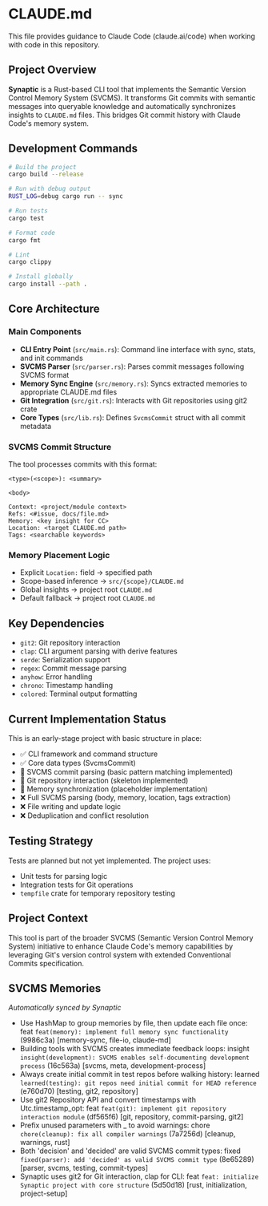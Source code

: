 # CLAUDE.md

This file provides guidance to Claude Code (claude.ai/code) when working with code in this repository.

## Project Overview

**Synaptic** is a Rust-based CLI tool that implements the Semantic Version Control Memory System (SVCMS). It transforms Git commits with semantic messages into queryable knowledge and automatically synchronizes insights to `CLAUDE.md` files. This bridges Git commit history with Claude Code's memory system.

## Development Commands

```bash
# Build the project
cargo build --release

# Run with debug output
RUST_LOG=debug cargo run -- sync

# Run tests
cargo test

# Format code
cargo fmt

# Lint
cargo clippy

# Install globally
cargo install --path .
```

## Core Architecture

### Main Components

- **CLI Entry Point** (`src/main.rs`): Command line interface with sync, stats, and init commands
- **SVCMS Parser** (`src/parser.rs`): Parses commit messages following SVCMS format
- **Memory Sync Engine** (`src/memory.rs`): Syncs extracted memories to appropriate CLAUDE.md files
- **Git Integration** (`src/git.rs`): Interacts with Git repositories using git2 crate
- **Core Types** (`src/lib.rs`): Defines `SvcmsCommit` struct with all commit metadata

### SVCMS Commit Structure

The tool processes commits with this format:
```
<type>(<scope>): <summary>

<body>

Context: <project/module context>
Refs: <#issue, docs/file.md>
Memory: <key insight for CC>
Location: <target CLAUDE.md path>
Tags: <searchable keywords>
```

### Memory Placement Logic

- Explicit `Location:` field → specified path
- Scope-based inference → `src/{scope}/CLAUDE.md`
- Global insights → project root `CLAUDE.md`
- Default fallback → project root `CLAUDE.md`

## Key Dependencies

- `git2`: Git repository interaction
- `clap`: CLI argument parsing with derive features
- `serde`: Serialization support
- `regex`: Commit message parsing
- `anyhow`: Error handling
- `chrono`: Timestamp handling
- `colored`: Terminal output formatting

## Current Implementation Status

This is an early-stage project with basic structure in place:
- ✅ CLI framework and command structure
- ✅ Core data types (SvcmsCommit)
- 🚧 SVCMS commit parsing (basic pattern matching implemented)
- 🚧 Git repository interaction (skeleton implemented)
- 🚧 Memory synchronization (placeholder implementation)
- ❌ Full SVCMS parsing (body, memory, location, tags extraction)
- ❌ File writing and update logic
- ❌ Deduplication and conflict resolution

## Testing Strategy

Tests are planned but not yet implemented. The project uses:
- Unit tests for parsing logic
- Integration tests for Git operations
- `tempfile` crate for temporary repository testing

## Project Context

This tool is part of the broader SVCMS (Semantic Version Control Memory System) initiative to enhance Claude Code's memory capabilities by leveraging Git's version control system with extended Conventional Commits specification.

## SVCMS Memories

*Automatically synced by Synaptic*

- Use HashMap to group memories by file, then update each file once: feat `feat(memory): implement full memory sync functionality` (9986c3a) [memory-sync, file-io, claude-md]
- Building tools with SVCMS creates immediate feedback loops: insight `insight(development): SVCMS enables self-documenting development process` (16c563a) [svcms, meta, development-process]
- Always create initial commit in test repos before walking history: learned `learned(testing): git repos need initial commit for HEAD reference` (e760d70) [testing, git2, repository]
- Use git2 Repository API and convert timestamps with Utc.timestamp_opt: feat `feat(git): implement git repository interaction module` (df565f6) [git, repository, commit-parsing, git2]
- Prefix unused parameters with _ to avoid warnings: chore `chore(cleanup): fix all compiler warnings` (7a7256d) [cleanup, warnings, rust]
- Both 'decision' and 'decided' are valid SVCMS commit types: fixed `fixed(parser): add 'decided' as valid SVCMS commit type` (8e65289) [parser, svcms, testing, commit-types]
- Synaptic uses git2 for Git interaction, clap for CLI: feat `feat: initialize Synaptic project with core structure` (5d50d18) [rust, initialization, project-setup]
